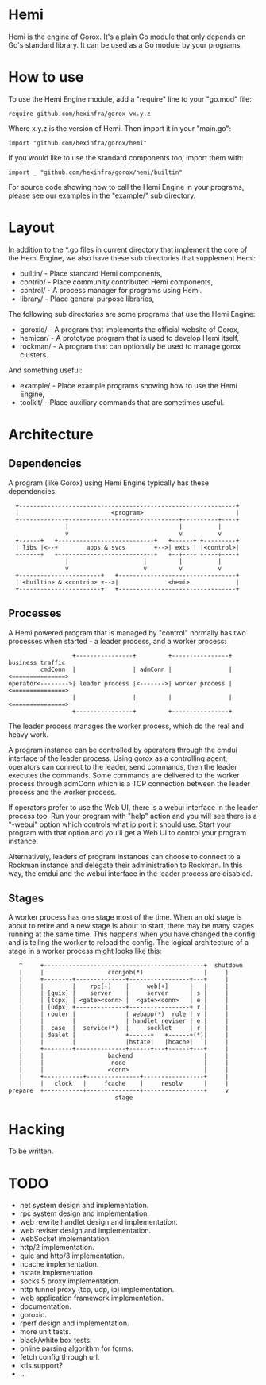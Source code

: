 Hemi
====

Hemi is the engine of Gorox. It's a plain Go module that only depends on Go's
standard library. It can be used as a Go module by your programs.


How to use
==========

To use the Hemi Engine module, add a "require" line to your "go.mod" file:

    require github.com/hexinfra/gorox vx.y.z

Where x.y.z is the version of Hemi. Then import it in your "main.go":

    import "github.com/hexinfra/gorox/hemi"

If you would like to use the standard components too, import them with:

    import _ "github.com/hexinfra/gorox/hemi/builtin"

For source code showing how to call the Hemi Engine in your programs, please see
our examples in the "example/" sub directory.


Layout
======

In addition to the *.go files in current directory that implement the core of
the Hemi Engine, we also have these sub directories that supplement Hemi:

  * builtin/  - Place standard Hemi components,
  * contrib/  - Place community contributed Hemi components,
  * control/  - A process manager for programs using Hemi.
  * library/  - Place general purpose libraries,

The following sub directories are some programs that use the Hemi Engine:

  * goroxio/  - A program that implements the official website of Gorox,
  * hemicar/  - A prototype program that is used to develop Hemi itself,
  * rockman/  - A program that can optionally be used to manage gorox clusters.

And something useful:

  * example/  - Place example programs showing how to use the Hemi Engine,
  * toolkit/  - Place auxiliary commands that are sometimes useful.


Architecture
============

Dependencies
------------

A program (like Gorox) using Hemi Engine typically has these dependencies:

```
  +-------------------------------------------------------------+
  |                          <program>                          |
  +-------------+-------------------------------+----------+----+
                |                               |          |
                v                               v          v
  +------+   +---------------------------+   +------+ +---------+
  | libs |<--+        apps & svcs        +-->| exts | |<control>|
  +------+   +--+---------------------+--+   +--+---+ +----+----+
                |                     |         |          |
                v                     v         v          v
  +-----------------------+   +---------------------------------+
  | <builtin> & <contrib> +-->|              <hemi>             |
  +-----------------------+   +---------------------------------+
```

Processes
---------

A Hemi powered program that is managed by "control" normally has two processes
when started - a leader process, and a worker process:

```
                  +----------------+         +----------------+ business traffic
         cmdConn  |                | admConn |                |<===============>
operator<-------->| leader process |<------->| worker process |<===============>
                  |                |         |                |<===============>
                  +----------------+         +----------------+
```

The leader process manages the worker process, which do the real and heavy work.

A program instance can be controlled by operators through the cmdui interface of
the leader process. Using gorox as a controlling agent, operators can connect to
the leader, send commands, then the leader executes the commands. Some commands
are delivered to the worker process through admConn which is a TCP connection
between the leader process and the worker process.

If operators prefer to use the Web UI, there is a webui interface in the leader
process too. Run your program with "help" action and you will see there is a
"-webui" option which controls what ip:port it should use. Start your program
with that option and you'll get a Web UI to control your program instance.

Alternatively, leaders of program instances can choose to connect to a Rockman
instance and delegate their administration to Rockman. In this way, the cmdui
and the webui interface in the leader process are disabled.

Stages
------

A worker process has one stage most of the time. When an old stage is about to
retire and a new stage is about to start, there may be many stages running at
the same time. This happens when you have changed the config and is telling the
worker to reload the config. The logical architecture of a stage in a worker
process might looks like this:

```
   ^     +---------------------------------------------+  shutdown
   |     |                  cronjob(*)                 |     |
   |     +--------+--------------+-----------------+---+     |
   |     |        |    rpc[+]    |     web[+]      |   |     |
   |     | [quix] |    server    |     server      | s |     |
   |     | [tcpx] | <gate><conn> |  <gate><conn>   | e |     |
   |     | [udpx] +--------------+-----------------+ r |     |
   |     | router |              | webapp(*)  rule | v |     |
   |     |        |              | handlet reviser | e |     |
   |     |  case  |  service(*)  |     socklet     | r |     |
   |     | dealet |              +------+   +------+(*)|     |
   |     |        |              |hstate|   |hcache|   |     |
   |     +--------+--------------+------+---+------+---+     |
   |     |                  backend                    |     |
   |     |                   node                      |     |
   |     |                  <conn>                     |     |
   |     +-----------+---------------+-----------------+     |
   |     |   clock   |     fcache    |     resolv      |     |
prepare  +-----------+---------------+-----------------+     v
                              stage

```


Hacking
=======

To be written.


TODO
====

* net system design and implementation.
* rpc system design and implementation.
* web rewrite handlet design and implementation.
* web reviser design and implementation.
* webSocket implementation.
* http/2 implementation.
* quic and http/3 implementation.
* hcache implementation.
* hstate implementation.
* socks 5 proxy implementation.
* http tunnel proxy (tcp, udp, ip) implementation.
* web application framework implementation.
* documentation.
* goroxio.
* rperf design and implementation.
* more unit tests.
* black/white box tests.
* online parsing algorithm for forms.
* fetch config through url.
* ktls support?
* ...

